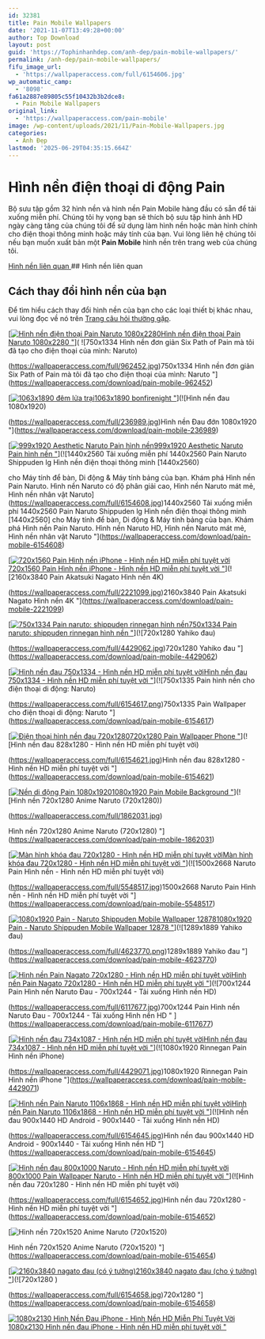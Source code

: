 ```yaml
---
id: 32381
title: Pain Mobile Wallpapers
date: '2021-11-07T13:49:28+00:00'
author: Top Download
layout: post
guid: 'https://Tophinhanhdep.com/anh-dep/pain-mobile-wallpapers/'
permalink: /anh-dep/pain-mobile-wallpapers/
fifu_image_url:
  - 'https://wallpaperaccess.com/full/6154606.jpg'
wp_automatic_camp:
  - '8098'
fa61a2887e89805c55f10432b3b2dce8:
  - Pain Mobile Wallpapers
original_link:
  - 'https://wallpaperaccess.com/pain-mobile'
image: /wp-content/uploads/2021/11/Pain-Mobile-Wallpapers.jpg
categories:
  - Ảnh Đẹp
lastmod: '2025-06-29T04:35:15.664Z'
---
```

# Hình nền điện thoại di động Pain

Bộ sưu tập gồm 32 hình nền và hình nền Pain Mobile hàng đầu có sẵn để tải xuống miễn phí. Chúng tôi hy vọng bạn sẽ thích bộ sưu tập hình ảnh HD ngày càng tăng của chúng tôi để sử dụng làm hình nền hoặc màn hình chính cho điện thoại thông minh hoặc máy tính của bạn. Vui lòng liên hệ chúng tôi nếu bạn muốn xuất bản một **Pain Mobile** hình nền trên trang web của chúng tôi.

[Hình nền liên quan ](#related) ## Hình nền liên quan

## Cách thay đổi hình nền của bạn

Để tìm hiểu cách thay đổi hình nền của bạn cho các loại thiết bị khác nhau, vui lòng đọc về nó trên [Trang câu hỏi thường gặp](https://tophinhanhdep.com/faq/).

  
[[![Hình nền điện thoại Pain Naruto 1080x2280](https://wallpaperaccess.com/full/6154606.jpg)Hình nền điện thoại Pain Naruto 1080x2280 "](https://wallpaperaccess.com/download/pain-mobile-6154606)]( ![750x1334 Hình nền đơn giản Six Path of Pain mà tôi đã tạo cho điện thoại của mình: Naruto)

(https://wallpaperaccess.com/full/962452.jpg)750x1334 Hình nền đơn giản Six Path of Pain mà tôi đã tạo cho điện thoại của mình: Naruto "](https://wallpaperaccess.com/download/pain-mobile-962452)

[[![1063x1890 đêm lửa trại](https://wallpaperaccess.com/full/3331079.png)1063x1890 bonfirenight "](https://wallpaperaccess.com/download/pain-mobile-3331079)](![Hình nền đau 1080x1920)

(https://wallpaperaccess.com/full/236989.jpg)Hình nền Đau đớn 1080x1920 "](https://wallpaperaccess.com/download/pain-mobile-236989)

[[![999x1920 Aesthetic Naruto Pain hình nền](https://wallpaperaccess.com/full/2712988.jpg)999x1920 Aesthetic Naruto Pain hình nền "](https://wallpaperaccess.com/download/pain-mobile-2712988)](![1440x2560 Tải xuống miễn phí 1440x2560 Pain Naruto Shippuden lg Hình nền điện thoại thông minh [1440x2560)

 cho Máy tính để bàn, Di động & Máy tính bảng của bạn.  Khám phá Hình nền Pain Naruto.  Hình nền Naruto có độ phân giải cao, Hình nền Naruto mát mẻ, Hình nền nhân vật Naruto](https://wallpaperaccess.com/full/6154608.jpg)1440x2560 Tải xuống miễn phí 1440x2560 Pain Naruto Shippuden lg Hình nền điện thoại thông minh \[1440x2560\] cho Máy tính để bàn, Di động &amp; Máy tính bảng của bạn. Khám phá Hình nền Pain Naruto. Hình nền Naruto HD, Hình nền Naruto mát mẻ, Hình nền nhân vật Naruto "](https://wallpaperaccess.com/download/pain-mobile-6154608)

[[![720x1560 Pain Hình nền iPhone - Hình nền HD miễn phí tuyệt vời](https://wallpaperaccess.com/full/6154609.jpg)720x1560 Pain Hình nền iPhone - Hình nền HD miễn phí tuyệt vời "](https://wallpaperaccess.com/download/pain-mobile-6154609)](![2160x3840 Pain Akatsuki Nagato Hình nền 4K)

(https://wallpaperaccess.com/full/2221099.jpg)2160x3840 Pain Akatsuki Nagato Hình nền 4K "](https://wallpaperaccess.com/download/pain-mobile-2221099)

[[![750x1334 Pain naruto: shippuden rinnegan hình nền](https://wallpaperaccess.com/full/6154612.jpg)750x1334 Pain naruto: shippuden rinnegan hình nền "](https://wallpaperaccess.com/download/pain-mobile-6154612)](![720x1280 Yahiko đau)

(https://wallpaperaccess.com/full/4429062.jpg)720x1280 Yahiko đau "](https://wallpaperaccess.com/download/pain-mobile-4429062)

[[![Hình nền đau 750x1334 - Hình nền HD miễn phí tuyệt vời](https://wallpaperaccess.com/full/6154615.jpg)Hình nền đau 750x1334 - Hình nền HD miễn phí tuyệt vời "](https://wallpaperaccess.com/download/pain-mobile-6154615)](![750x1335 Pain hình nền cho điện thoại di động: Naruto)

(https://wallpaperaccess.com/full/6154617.png)750x1335 Pain Wallpaper cho điện thoại di động: Naruto "](https://wallpaperaccess.com/download/pain-mobile-6154617)

[[![Điện thoại hình nền đau 720x1280](https://wallpaperaccess.com/full/237057.jpg)720x1280 Pain Wallpaper Phone "](https://wallpaperaccess.com/download/pain-mobile-237057)](![Hình nền đau 828x1280 - Hình nền HD miễn phí tuyệt vời)

(https://wallpaperaccess.com/full/6154621.jpg)Hình nền đau 828x1280 - Hình nền HD miễn phí tuyệt vời "](https://wallpaperaccess.com/download/pain-mobile-6154621)

[[![Nền di động Pain 1080x1920](https://wallpaperaccess.com/full/1766604.jpg)1080x1920 Pain Mobile Background "](https://wallpaperaccess.com/download/pain-mobile-1766604)](![Hình nền 720x1280 Anime Naruto (720x1280))

(https://wallpaperaccess.com/full/1862031.jpg)

Hình nền 720x1280 Anime Naruto (720x1280) "](https://wallpaperaccess.com/download/pain-mobile-1862031)

[[![Màn hình khóa đau 720x1280 - Hình nền HD miễn phí tuyệt vời](https://wallpaperaccess.com/full/6154626.jpg)Màn hình khóa đau 720x1280 - Hình nền HD miễn phí tuyệt vời "](https://wallpaperaccess.com/download/pain-mobile-6154626)](![1500x2668 Naruto Pain Hình nền - Hình nền HD miễn phí tuyệt vời)

(https://wallpaperaccess.com/full/5548517.jpg)1500x2668 Naruto Pain Hình nền - Hình nền HD miễn phí tuyệt vời "](https://wallpaperaccess.com/download/pain-mobile-5548517)

[[![1080x1920 Pain - Naruto Shippuden Mobile Wallpaper 12878](https://wallpaperaccess.com/full/6154631.jpg)1080x1920 Pain - Naruto Shippuden Mobile Wallpaper 12878 "](https://wallpaperaccess.com/download/pain-mobile-6154631)](![1289x1889 Yahiko đau)

(https://wallpaperaccess.com/full/4623770.png)1289x1889 Yahiko đau "](https://wallpaperaccess.com/download/pain-mobile-4623770)

[[![Hình nền Pain Nagato 720x1280 - Hình nền HD miễn phí tuyệt vời](https://wallpaperaccess.com/full/6154635.jpg)Hình nền Pain Nagato 720x1280 - Hình nền HD miễn phí tuyệt vời "](https://wallpaperaccess.com/download/pain-mobile-6154635)](![700x1244 Pain Hình nền Naruto Đau - 700x1244 - Tải xuống Hình nền HD)

(https://wallpaperaccess.com/full/6117677.jpg)700x1244 Pain Hình nền Naruto Đau - 700x1244 - Tải xuống Hình nền HD " ](https://wallpaperaccess.com/download/pain-mobile-6117677)

[[![Hình nền đau 734x1087 - Hình nền HD miễn phí tuyệt vời](https://wallpaperaccess.com/full/5774247.jpg)Hình nền đau 734x1087 - Hình nền HD miễn phí tuyệt vời "](https://wallpaperaccess.com/download/pain-mobile-5774247)](![1080x1920 Rinnegan Pain Hình nền iPhone)

(https://wallpaperaccess.com/full/4429071.jpg)1080x1920 Rinnegan Pain Hình nền iPhone "](https://wallpaperaccess.com/download/pain-mobile-4429071)

[[![Hình nền Pain Naruto 1106x1868 - Hình nền HD miễn phí tuyệt vời](https://wallpaperaccess.com/full/5774263.jpg)Hình nền Pain Naruto 1106x1868 - Hình nền HD miễn phí tuyệt vời "](https://wallpaperaccess.com/download/pain-mobile-5774263)](![Hình nền đau 900x1440 HD Android - 900x1440 - Tải xuống Hình nền HD)

(https://wallpaperaccess.com/full/6154645.jpg)Hình nền đau 900x1440 HD Android - 900x1440 - Tải xuống Hình nền HD "](https://wallpaperaccess.com/download/pain-mobile-6154645)

[[![Hình nền đau 800x1000 Naruto - Hình nền HD miễn phí tuyệt vời](https://wallpaperaccess.com/full/5774218.jpg)800x1000 Pain Wallpaper Naruto - Hình nền HD miễn phí tuyệt vời "](https://wallpaperaccess.com/download/pain-mobile-5774218)](![Hình nền đau 720x1280 - Hình nền HD miễn phí tuyệt vời)

(https://wallpaperaccess.com/full/6154652.jpg)Hình nền đau 720x1280 - Hình nền HD miễn phí tuyệt vời "](https://wallpaperaccess.com/download/pain-mobile-6154652)

[![Hình nền 720x1520 Anime Naruto (720x1520)](https://wallpaperaccess.com/full/6154654.png)

Hình nền 720x1520 Anime Naruto (720x1520) "](https://wallpaperaccess.com/download/pain-mobile-6154654)

[[![2160x3840 nagato đau (có ý tưởng)](https://wallpaperaccess.com/full/6154656.jpg)2160x3840 nagato đau (cho ý tưởng) "](https://wallpaperaccess.com/download/pain-mobile-6154656)](![720x1280 )

(https://wallpaperaccess.com/full/6154658.jpg)720x1280 "](https://wallpaperaccess.com/download/pain-mobile-6154658)

[![1080x2130 Hình Nền Đau iPhone - Hình Nền HD Miễn Phí Tuyệt Vời](https://wallpaperaccess.com/full/6154664.jpg)1080x2130 Hình nền đau iPhone - Hình nền HD miễn phí tuyệt vời "](https://wallpaperaccess.com/download/pain-mobile-6154664)
